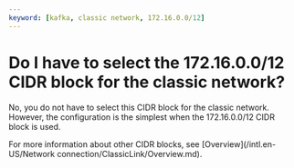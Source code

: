 ```yaml
---
keyword: [kafka, classic network, 172.16.0.0/12]
---
```


# Do I have to select the 172.16.0.0/12 CIDR block for the classic network?

No, you do not have to select this CIDR block for the classic network. However, the configuration is the simplest when the 172.16.0.0/12 CIDR block is used.

For more information about other CIDR blocks, see [Overview](/intl.en-US/Network connection/ClassicLink/Overview.md).

